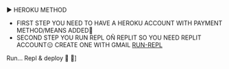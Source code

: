▶ HEROKU METHOD
- FIRST STEP
YOU NEED TO HAVE A HEROKU ACCOUNT WITH PAYMENT METHOD/MEANS ADDED🤝
- SECOND STEP
YOU RUN REPL OÑ REPLIT SO YOU NEED REPLIT ACCOUNT😑
CREATE ONE WITH GMAIL
[RUN-REPL](https://replit.com/@HopeAmadi/STAR-MD-V2-PAIR-CODE?s=app) 

Run... Repl & deploy 🙂
🥂]